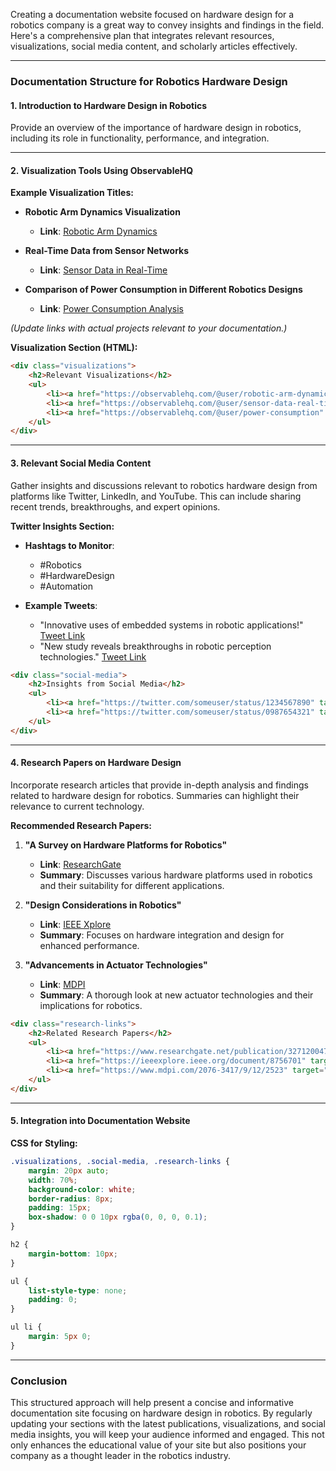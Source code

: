 Creating a documentation website focused on hardware design for a robotics company is a great way to convey insights and findings in the field. Here's a comprehensive plan that integrates relevant resources, visualizations, social media content, and scholarly articles effectively.

---

### Documentation Structure for Robotics Hardware Design

#### 1. Introduction to Hardware Design in Robotics
Provide an overview of the importance of hardware design in robotics, including its role in functionality, performance, and integration.

---

#### 2. Visualization Tools Using ObservableHQ

**Example Visualization Titles:**
- **Robotic Arm Dynamics Visualization**
  - **Link**: [Robotic Arm Dynamics](https://observablehq.com/@user/robotic-arm-dynamics)

- **Real-Time Data from Sensor Networks**
  - **Link**: [Sensor Data in Real-Time](https://observablehq.com/@user/sensor-data-real-time)

- **Comparison of Power Consumption in Different Robotics Designs**
  - **Link**: [Power Consumption Analysis](https://observablehq.com/@user/power-consumption)

*(Update links with actual projects relevant to your documentation.)*

**Visualization Section (HTML):**

```html
<div class="visualizations">
    <h2>Relevant Visualizations</h2>
    <ul>
        <li><a href="https://observablehq.com/@user/robotic-arm-dynamics" target="_blank">Robotic Arm Dynamics Visualization</a></li>
        <li><a href="https://observablehq.com/@user/sensor-data-real-time" target="_blank">Real-Time Data from Sensor Networks</a></li>
        <li><a href="https://observablehq.com/@user/power-consumption" target="_blank">Comparison of Power Consumption in Different Robotics Designs</a></li>
    </ul>
</div>
```

---

#### 3. Relevant Social Media Content

Gather insights and discussions relevant to robotics hardware design from platforms like Twitter, LinkedIn, and YouTube. This can include sharing recent trends, breakthroughs, and expert opinions.

**Twitter Insights Section:**

- **Hashtags to Monitor**:
  - #Robotics
  - #HardwareDesign
  - #Automation
  
- **Example Tweets**:
  - "Innovative uses of embedded systems in robotic applications!" [Tweet Link](https://twitter.com/someuser/status/1234567890)
  - "New study reveals breakthroughs in robotic perception technologies." [Tweet Link](https://twitter.com/someuser/status/0987654321)

```html
<div class="social-media">
    <h2>Insights from Social Media</h2>
    <ul>
        <li><a href="https://twitter.com/someuser/status/1234567890" target="_blank">Innovative uses of embedded systems in robotic applications!</a></li>
        <li><a href="https://twitter.com/someuser/status/0987654321" target="_blank">New study reveals breakthroughs in robotic perception technologies.</a></li>
    </ul>
</div>
```

---

#### 4. Research Papers on Hardware Design

Incorporate research articles that provide in-depth analysis and findings related to hardware design for robotics. Summaries can highlight their relevance to current technology.

**Recommended Research Papers:**

1. **"A Survey on Hardware Platforms for Robotics"**
   - **Link**: [ResearchGate](https://www.researchgate.net/publication/327120047)
   - **Summary**: Discusses various hardware platforms used in robotics and their suitability for different applications.

2. **"Design Considerations in Robotics"**
   - **Link**: [IEEE Xplore](https://ieeexplore.ieee.org/document/8756701)
   - **Summary**: Focuses on hardware integration and design for enhanced performance.

3. **"Advancements in Actuator Technologies"**
   - **Link**: [MDPI](https://www.mdpi.com/2076-3417/9/12/2523)
   - **Summary**: A thorough look at new actuator technologies and their implications for robotics.

```html
<div class="research-links">
    <h2>Related Research Papers</h2>
    <ul>
        <li><a href="https://www.researchgate.net/publication/327120047" target="_blank">A Survey on Hardware Platforms for Robotics</a></li>
        <li><a href="https://ieeexplore.ieee.org/document/8756701" target="_blank">Design Considerations in Robotics</a></li>
        <li><a href="https://www.mdpi.com/2076-3417/9/12/2523" target="_blank">Advancements in Actuator Technologies</a></li>
    </ul>
</div>
```

---

#### 5. Integration into Documentation Website

**CSS for Styling:**

```css
.visualizations, .social-media, .research-links {
    margin: 20px auto;
    width: 70%;
    background-color: white;
    border-radius: 8px;
    padding: 15px;
    box-shadow: 0 0 10px rgba(0, 0, 0, 0.1);
}

h2 {
    margin-bottom: 10px;
}

ul {
    list-style-type: none;
    padding: 0;
}

ul li {
    margin: 5px 0;
}
```

---

### Conclusion

This structured approach will help present a concise and informative documentation site focusing on hardware design in robotics. By regularly updating your sections with the latest publications, visualizations, and social media insights, you will keep your audience informed and engaged. This not only enhances the educational value of your site but also positions your company as a thought leader in the robotics industry.